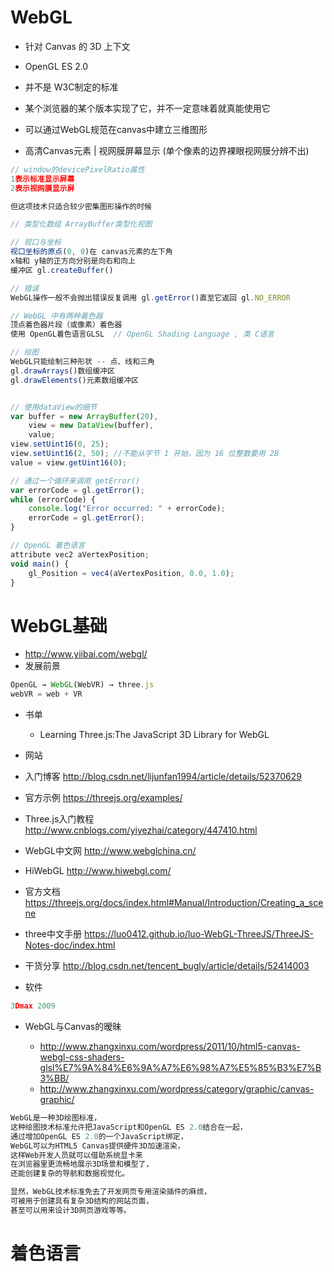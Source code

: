 # WebGL

- 针对 Canvas 的 3D 上下文

- OpenGL ES 2.0

- 并不是 W3C制定的标准

- 某个浏览器的某个版本实现了它，并不一定意味着就真能使用它

- 可以通过WebGL规范在canvas中建立三维图形

- 高清Canvas元素 | 视网膜屏幕显示 (单个像素的边界裸眼视网膜分辨不出)

```javascript
// window的devicePixelRatio属性
1表示标准显示屏幕
2表示视网膜显示屏

但这项技术只适合较少密集图形操作的时候

// 类型化数组 ArrayBuffer类型化视图

// 视口与坐标
视口坐标的原点(0, 0)在 canvas元素的左下角
x轴和 y轴的正方向分别是向右和向上
缓冲区 gl.createBuffer()

// 错误
WebGL操作一般不会抛出错误反复调用 gl.getError()直至它返回 gl.NO_ERROR

// WebGL 中有两种着色器
顶点着色器片段（或像素）着色器
使用 OpenGL着色语言GLSL  // OpenGL Shading Language , 类 C语言

// 绘图
WebGL只能绘制三种形状 -- 点、线和三角
gl.drawArrays()数组缓冲区
gl.drawElements()元素数组缓冲区


// 使用dataView的细节
var buffer = new ArrayBuffer(20),
    view = new DataView(buffer),
    value;
view.setUint16(0, 25);
view.setUint16(2, 50); //不能从字节 1 开始，因为 16 位整数要用 2B
value = view.getUint16(0);

// 通过一个循环来调用 getError()
var errorCode = gl.getError();
while (errorCode) {
    console.log("Error occurred: " + errorCode);
    errorCode = gl.getError();
}

// OpenGL 着色语言
attribute vec2 aVertexPosition;
void main() {
    gl_Position = vec4(aVertexPosition, 0.0, 1.0);
}
```

# WebGL基础

- <http://www.yiibai.com/webgl/>
- 发展前景

```javascript
OpenGL → WebGL(WebVR) → three.js
webVR = web + VR
```

- 书单

  - Learning Three.js:The JavaScript 3D Library for WebGL

- 网站

- 入门博客 <http://blog.csdn.net/lijunfan1994/article/details/52370629>
- 官方示例 <https://threejs.org/examples/>
- Three.js入门教程 <http://www.cnblogs.com/yiyezhai/category/447410.html>
- WebGL中文网 <http://www.webglchina.cn/>
- HiWebGL <http://www.hiwebgl.com/>
- 官方文档<https://threejs.org/docs/index.html#Manual/Introduction/Creating_a_scene>
- three中文手册 <https://luo0412.github.io/luo-WebGL-ThreeJS/ThreeJS-Notes-doc/index.html>
- 干货分享 <http://blog.csdn.net/tencent_bugly/article/details/52414003>

- 软件

```javascript
3Dmax 2009
```

- WebGL与Canvas的暧昧

  - <http://www.zhangxinxu.com/wordpress/2011/10/html5-canvas-webgl-css-shaders-glsl%E7%9A%84%E6%9A%A7%E6%98%A7%E5%85%B3%E7%B3%BB/>
  - <http://www.zhangxinxu.com/wordpress/category/graphic/canvas-graphic/>

```javascript
WebGL是一种3D绘图标准，
这种绘图技术标准允许把JavaScript和OpenGL ES 2.0结合在一起，
通过增加OpenGL ES 2.0的一个JavaScript绑定，
WebGL可以为HTML5 Canvas提供硬件3D加速渲染，
这样Web开发人员就可以借助系统显卡来
在浏览器里更流畅地展示3D场景和模型了，
还能创建复杂的导航和数据视觉化。

显然，WebGL技术标准免去了开发网页专用渲染插件的麻烦，
可被用于创建具有复杂3D结构的网站页面，
甚至可以用来设计3D网页游戏等等。
```

# 着色语言
